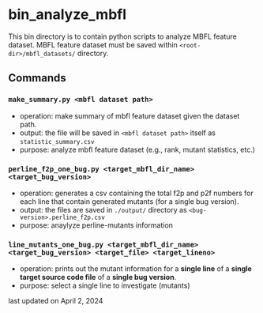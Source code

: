 # bin_analyze_mbfl
This bin directory is to contain python scripts to analyze MBFL feature dataset. MBFL feature dataset must be saved within ``<root-dir>/mbfl_datasets/`` directory.


## Commands

### ``make_summary.py <mbfl dataset path>``
* operation: make summary of mbfl feature dataset given the dataset path.
* output: the file will be saved in ``<mbfl dataset path>`` itself as ``statistic_summary.csv``
* purpose: analyze mbfl feature dataset (e.g., rank, mutant statistics, etc.)

### ``perline_f2p_one_bug.py <target_mbfl_dir_name> <target_bug_version>``
* operation: generates a csv containing the total f2p and p2f numbers for each line that contain generated mutants (for a single bug version).
* output: the files are saved in ``./output/`` directory as ``<bug-version>.perline_f2p.csv``
* purpose: anaylyze perline-mutants information

### ``line_mutants_one_bug.py <target_mbfl_dir_name> <target_bug_version> <target_file> <target_lineno>``
* operation: prints out the mutant information for a **single line** of a **single target source code file** of a **single bug version**.
* purpose: select a single line to investigate (mutants)


last updated on April 2, 2024
